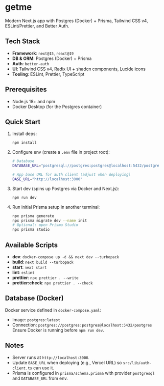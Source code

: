 # getme

Modern Next.js app with Postgres (Docker) + Prisma, Tailwind CSS v4, ESLint/Prettier, and Better Auth.

## Tech Stack

- **Framework**: `next@15`, `react@19`
- **DB & ORM**: Postgres (Docker) + Prisma
- **Auth**: `better-auth`
- **UI**: Tailwind CSS v4, Radix UI + shadcn components, Lucide icons
- **Tooling**: ESLint, Prettier, TypeScript

## Prerequisites

- Node.js 18+ and npm
- Docker Desktop (for the Postgres container)

## Quick Start

1. Install deps:
   ```bash
   npm install
   ```
2. Configure env (create a `.env` file in project root):

   ```bash
   # Database
   DATABASE_URL="postgresql://postgres:postgres@localhost:5432/postgres"

   # App base URL for auth client (adjust when deploying)
   BASE_URL="http://localhost:3000"
   ```

3. Start dev (spins up Postgres via Docker and Next.js):
   ```bash
   npm run dev
   ```
4. Run initial Prisma setup in another terminal:
   ```bash
   npx prisma generate
   npx prisma migrate dev --name init
   # Optional: open Prisma Studio
   npx prisma studio
   ```

## Available Scripts

- **dev**: `docker-compose up -d && next dev --turbopack`
- **build**: `next build --turbopack`
- **start**: `next start`
- **lint**: `eslint`
- **prettier**: `npx prettier . --write`
- **prettier:check**: `npx prettier . --check`

## Database (Docker)

Docker service defined in `docker-compose.yaml`:

- Image: `postgres:latest`
- Connection: `postgres://postgres:postgres@localhost:5432/postgres`
  Ensure Docker is running before `npm run dev`.

## Notes

- Server runs at `http://localhost:3000`.
- Update `BASE_URL` when deploying (e.g., Vercel URL) so `src/lib/auth-client.ts` can use it.
- Prisma is configured in `prisma/schema.prisma` with provider `postgresql` and `DATABASE_URL` from env.
